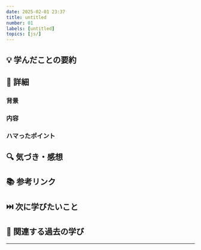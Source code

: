 ```yaml
---
date: 2025-02-01 23:37
title: untitled
number: 01
labels: [untitled]
topics: [js/]
---
```


## 💡 学んだことの要約

## 📝 詳細

### 背景

### 内容

### ハマったポイント

## 🔍 気づき・感想

## 📚 参考リンク

## ⏭️ 次に学びたいこと

## 📌 関連する過去の学び

---

